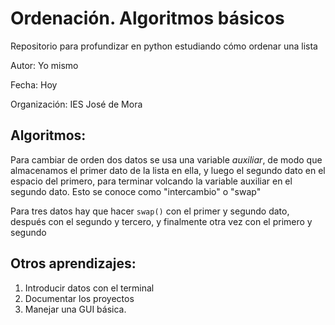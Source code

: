 # Ordenación. Algoritmos básicos
Repositorio para profundizar en python estudiando cómo ordenar una lista

Autor: Yo mismo

Fecha: Hoy

Organización: IES José de Mora

## Algoritmos:
Para cambiar de orden dos datos se usa una variable *auxiliar*, de modo que almacenamos el primer dato de la lista en ella, y luego el segundo dato en el espacio del primero, para terminar volcando la variable auxiliar en el segundo dato. Esto se conoce como "intercambio" o "swap"

Para tres datos hay que hacer ```swap()``` con el primer y segundo dato, después con el segundo y tercero, y finalmente otra vez con el primero y segundo

## Otros aprendizajes:
1. Introducir datos con el terminal
1. Documentar los proyectos
1. Manejar una GUI básica.